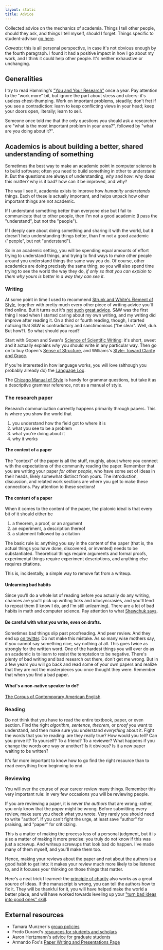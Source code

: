 ```yaml
---
layout: static
title: Advice
---
```


Collected advice on the mechanics of academia. Things I tell other people,
should they ask, and things I tell myself, should I forget. Things
specific to student-advisor [go here](students.html).

*Caveats*: this is all personal perspective, in case it's not
obvious enough by the fourth paragraph. I found it
had a positive impact in how I go about my work, and I think it
could help other people. It's neither exhaustive or
unchanging. 

## Generalities

I try to read Hamming's
["You and Your Research"](http://www.cs.virginia.edu/~robins/YouAndYourResearch.html)
once a year. Pay attention to the "work more" bit, but ignore the part
about stress and ulcers: it's useless chest-thumping. Work on
important problems, steadily; don't fret if you see a contradiction:
learn to keep conflicting views in your head; keep your doors open,
literally; learn to sell.

Someone once told me that the only questions you should ask a
researcher are "what is the most important problem in your area?",
followed by "what are you doing about it?".


## Academics is about building a better, shared understanding of something

Sometimes the best way to make an academic point in computer science
is to build software; often you need to build something in other to
understand it. But the questions are always of understanding, *why*
and *how*: why does this matter? why is it bad? how can it be
improved, and why?

The way I see it, academia exists to improve how *humanity*
*understands* things. Each of these is actually important, and helps
unpack how other important things are not academic.

If I understand something better than everyone else but I fail to
communicate that to other people, then I'm not a good academic (I pass
the "understand", but not the "people").

If I deeply care about doing something and sharing it with the world,
but it doesn't help understanding things better, than I'm not a good
academic ("people", but not "understand").

So in an academic setting, you will be spending equal amounts of
effort trying to understand things, and trying to find ways to make
other people around you understand things the same way you do. Of
course, other academics are doing precisely the same thing, so you
will also spend time trying to see the world the way they do, *if only
so that you can explain to them why yours is better in a way they can
see it*.

### Writing

At some point in time I used to recommend
[Strunk and White's Element of Style](http://www.powells.com/biblio/17-9780205309023-9),
together with pretty much every other piece of writing advice you'll
find online. But it turns out it's
[not](http://chronicle.com/article/50-Years-of-Stupid-Grammar/25497)
[such](http://languagelog.ldc.upenn.edu/nll/?p=1498) [great advice](http://languagelog.ldc.upenn.edu/nll/?p=2235). S&W was the
first thing I read when I started caring about my own writing, and my
writing did improve after reading it. On a third or fourth
reading, though, I started noticing that S&W is contradictory and
sanctimonious ("be clear". Well, duh. But how?). So what should you
read?

Start with Gopen and Swan's
[Science of Scientific Writing](http://engineering.missouri.edu/civil/files/science-of-writing.pdf):
it's short, sweet and it actually explains *why* you should write in
any particular way. Then go on to buy Gopen's
[Sense of Structure](http://www.powells.com/biblio/62-9780205296323-1),
and Williams's
[Style: Toward Clarity and Grace](http://www.amazon.com/Style-Clarity-Chicago-Writing-Publishing/dp/0226899152).

If you're interested in how language works, you will love
(although you probably already do) the
[Language Log](http://languagelog.ldc.upenn.edu/).

The
[Chicago Manual of Style](http://www.powells.com/biblio/1-9780226104201-8)
is handy for grammar questions, but take it as a descriptive grammar
reference, not as a manual of style.


### The research paper

Research communication currently happens primarily through
papers. This is where you show the world that 

1. you understand how the field got to where it is
2. what you see to be a problem
3. what you're doing about it
4. why it works

#### The context of a paper

The "context" of the paper is all the stuff, roughly, about where you
connect with the expectations of the community reading the paper.
Remember that you are writing your paper *for other people*, who have
some set of ideas in their heads, likely somewhat distinct from
yours. The introduction, discussion, and related work sections are
where you get to make these connections. Pay attention to these
sections!

#### The content of a paper

When it comes to the content of the paper, the platonic ideal is
that every bit of it should either be 

1. a theorem, a proof, or an argument
2. an experiment, a description thereof
3. a statement followed by a citation

The basic rule is: anything you say in the content of the paper (that
is, the actual things you have done, discovered, or invented) needs to
be substantiated. Theoretical things require arguments and formal
proofs, experimental things require experiment descriptions, and
anything else requires citations.

This is, incidentally, a simple way to remove fat from a writeup.

#### Unlearning bad habits

Since you'll do a whole lot of reading before you actually do any
writing, chances are you'll pick up writing ticks and idiosyncrasies,
and you'll tend to repeat them (I know I do, and I'm still
unlearning). There are a lot of bad habits in math and computer
science. Pay attention to what [Shewchuk says](http://www.cs.cmu.edu/~jrs/sins.html).

#### Be careful with what you write, even on drafts.

Sometimes bad things slip past proofreading. And peer review. And they
end up
[on twitter](https://twitter.com/davidjayharris/status/531927801037729792). Do
not make this mistake. As so many wise mothers say, if you cannot say
something nice, say nothing at all. This goes twice as strongly for
the written word. One of the hardest things you will ever do as an
academic is to learn to resist the temptation to be negative. There's
plenty of bad writing and bad research out there, don't get me
wrong. But in a few years you will go back and read some of your own
papers and realize that they are not the masterpieces you once
thought they were. Remember that when you find a bad paper.

#### What's a non-native speaker to do?

[The Corpus of Contemporary American English](http://corpus.byu.edu/coca/).

### Reading

Do not think that you have to read the entire textbook, paper, or
even section. Find the right *algorithm*, *sentence*, *theorem*, or *proof*
you want to understand, and then make sure you understand *everything*
about it. 
Fight the words that you're reading: are they really true? How would you tell?
Can you prove it? To yourself? To a friend? To a reviewer?
What happens if you change the words one way or another? Is it
obvious? Is it a new paper waiting to be written?

It's far more important to know how to go find the right resource than
to read everything from beginning to end.

### Reviewing

You will over the course of your career review many things. Remember
this very important rule: in very few occasions you will be reviewing
people.

If you are reviewing a paper, it is never *the authors* that are
wrong; rather, you only know that the *paper* might be wrong. Before
submitting every review, make sure you check what you wrote. Very
rarely you should need to write "author". If you can't fight the urge,
at least save "author" for praising, and "paper" for criticizing.

This is a matter of making the process less of a personal judgment,
but it is also a matter of making it more precise: you truly do not
know if this was just a screwup. And writeup screwups that look bad
do happen. I've made many of them myself, and you'll make them too.

Hence, making your reviews about the paper and not about the authors
is a good habit to get into: it makes your review much more likely to
be listened to, and it focuses your thinking on those things that
matter. 

Here's a neat trick I learned: the
[principle of charity](http://en.wikipedia.org/wiki/Principle_of_charity)
also works as a great source of ideas. If the manuscript is wrong, you
can tell the authors how to fix it. They will be thankful for it, you
will have helped make the world a better place, and will have worked
towards leveling up your
["turn bad ideas into good ones" skill](http://xkcd.com/189/).

## External resources

* Tamara Munzner's [group policies](http://www.cs.ubc.ca/~tmm/policy.txt)
* Fredo Durand's
  [resources for students and scholars](http://people.csail.mit.edu/fredo/student.html)
* Aaron Hertzmann's
  [advice for graduate students](http://www.dgp.toronto.edu/~hertzman/advice/)
* Armando Fox's [Paper Writing and Presentations Page](http://www.eecs.berkeley.edu/~fox/paper_writing.html)
